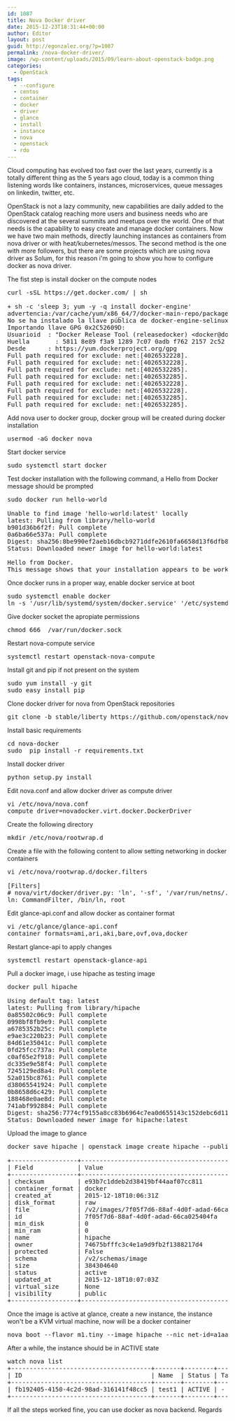 ```yaml
---
id: 1087
title: Nova Docker driver
date: 2015-12-23T18:31:44+00:00
author: Editor
layout: post
guid: http://egonzalez.org/?p=1087
permalink: /nova-docker-driver/
image: /wp-content/uploads/2015/09/learn-about-openstack-badge.png
categories:
  - OpenStack
tags:
  - --configure
  - centos
  - container
  - docker
  - driver
  - glance
  - install
  - instance
  - nova
  - openstack
  - rdo
---
```

Cloud computing has evolved too fast over the last years, currently is a totally different thing as the 5 years ago cloud, today is a common thing listening words like containers, instances, microservices, queue messages on linkedin, twitter, etc.

OpenStack is not a lazy community, new capabilities are daily added to the OpenStack catalog reaching more users and business needs who are discovered at the several summits and meetups over the world. One of that needs is the capability to easy create and manage docker containers.
Now we have two main methods, directly launching instances as containers from nova driver or with heat/kubernetes/messos.
The second method is the one with more followers, but there are some projects which are using nova driver as Solum, for this reason i'm going to show you how to configure docker as nova driver.

The fist step is install docker on the compute nodes
<pre>
curl -sSL https://get.docker.com/ | sh

+ sh -c 'sleep 3; yum -y -q install docker-engine'
advertencia:/var/cache/yum/x86_64/7/docker-main-repo/packages/docker-engine-selinux-1.9.1-1.el7.centos.noarch.rpm: EncabezadoV4 RSA/SHA512 Signature, ID de clave 2c52609d: NOKEY
No se ha instalado la llave pública de docker-engine-selinux-1.9.1-1.el7.centos.noarch.rpm
Importando llave GPG 0x2C52609D:
Usuarioid  : "Docker Release Tool (releasedocker) &lt;docker@docker.com&gt;"
Huella       : 5811 8e89 f3a9 1289 7c07 0adb f762 2157 2c52 609d
Desde      : https://yum.dockerproject.org/gpg
Full path required for exclude: net:[4026532228].
Full path required for exclude: net:[4026532228].
Full path required for exclude: net:[4026532285].
Full path required for exclude: net:[4026532285].
Full path required for exclude: net:[4026532228].
Full path required for exclude: net:[4026532228].
Full path required for exclude: net:[4026532285].
Full path required for exclude: net:[4026532285].
</pre>
Add nova user to docker group, docker group will be created during docker installation
<pre>
usermod -aG docker nova
</pre>
Start docker service
<pre>
sudo systemctl start docker
</pre>
Test docker installation with the following command, a Hello from Docker message should be prompted
<pre>
sudo docker run hello-world

Unable to find image 'hello-world:latest' locally
latest: Pulling from library/hello-world
b901d36b6f2f: Pull complete
0a6ba66e537a: Pull complete
Digest: sha256:8be990ef2aeb16dbcb9271ddfe2610fa6658d13f6dfb8bc72074cc1ca36966a7
Status: Downloaded newer image for hello-world:latest

Hello from Docker.
This message shows that your installation appears to be working correctly.
</pre>
Once docker runs in a proper way, enable docker service at boot
<pre>
sudo systemctl enable docker
ln -s '/usr/lib/systemd/system/docker.service' '/etc/systemd/system/multi-user.target.wants/docker.service'
</pre>
Give docker socket the apropiate permissions
<pre>
chmod 666  /var/run/docker.sock
</pre>
Restart nova-compute service
<pre>
systemctl restart openstack-nova-compute
</pre>
Install git and pip if not present on the system
<pre>
sudo yum install -y git
sudo easy_install pip
</pre>
Clone docker driver for nova from OpenStack repositories
<pre>
git clone -b stable/liberty https://github.com/openstack/nova-docker
</pre>
Install basic requirements
<pre>
cd nova-docker
sudo  pip install -r requirements.txt
</pre>
Install docker driver
<pre>
python setup.py install
</pre>
Edit nova.conf and allow docker driver as compute driver
<pre>
vi /etc/nova/nova.conf
compute_driver=novadocker.virt.docker.DockerDriver
</pre>
Create the following directory
<pre>
mkdir /etc/nova/rootwrap.d
</pre>
Create a file with the following content to allow setting networking in docker containers
<pre>
vi /etc/nova/rootwrap.d/docker.filters

[Filters]
# nova/virt/docker/driver.py: 'ln', '-sf', '/var/run/netns/.*'
ln: CommandFilter, /bin/ln, root
</pre>
Edit glance-api.conf and allow docker as container format
<pre>
vi /etc/glance/glance-api.conf
container_formats=ami,ari,aki,bare,ovf,ova,docker
</pre>
Restart glance-api to apply changes
<pre>
systemctl restart openstack-glance-api
</pre>
Pull a docker image, i use hipache as testing image
<pre>
docker pull hipache

Using default tag: latest
latest: Pulling from library/hipache
0a85502c06c9: Pull complete
0998bf8fb9e9: Pull complete
a6785352b25c: Pull complete
e9ae3c220b23: Pull complete
84d61e35041c: Pull complete
0fd25fcc737a: Pull complete
c0af65e2f918: Pull complete
dc335e9e58f4: Pull complete
7245129ed8a4: Pull complete
52a015bc8761: Pull complete
d38065541924: Pull complete
0b8658d6c429: Pull complete
188468e0ae8d: Pull complete
741abf992884: Pull complete
Digest: sha256:7774cf9155a8cc83b6964c7ea0d655143c152debc6d11d4f6dfa918c7a7ea099
Status: Downloaded newer image for hipache:latest
</pre>
Upload the image to glance
<pre>
docker save hipache | openstack image create hipache --public --container-format docker --disk-format raw

+------------------+------------------------------------------------------+
| Field            | Value                                                |
+------------------+------------------------------------------------------+
| checksum         | e93b7c1ddeb2d38419bf44aaf07cc811                     |
| container_format | docker                                               |
| created_at       | 2015-12-18T10:06:31Z                                 |
| disk_format      | raw                                                  |
| file             | /v2/images/7f05f7d6-88af-4d0f-adad-66ca025404fa/file |
| id               | 7f05f7d6-88af-4d0f-adad-66ca025404fa                 |
| min_disk         | 0                                                    |
| min_ram          | 0                                                    |
| name             | hipache                                              |
| owner            | 74675bfffc3c4e1a9d9fb2f1388217d4                     |
| protected        | False                                                |
| schema           | /v2/schemas/image                                    |
| size             | 384304640                                            |
| status           | active                                               |
| updated_at       | 2015-12-18T10:07:03Z                                 |
| virtual_size     | None                                                 |
| visibility       | public                                               |
+------------------+------------------------------------------------------+
</pre>
Once the image is active at glance, create a new instance, the instance won't be a KVM virtual machine, now will be a docker container
<pre>
nova boot --flavor m1.tiny --image hipache --nic net-id=a1aa6336-9ae2-4ffb-99f5-1b6d1130989c --key-name mykey test1
</pre>
After a while, the instance should be in ACTIVE state
<pre>
watch nova list
+--------------------------------------+-------+--------+------------+-------------+-----------------------------+
| ID                                   | Name  | Status | Task State | Power State | Networks                    |
+--------------------------------------+-------+--------+------------+-------------+-----------------------------+
| fb192405-4150-4c2d-98ad-316141f48cc5 | test1 | ACTIVE | -          | Running     | private_network=192.168.1.3 |
+--------------------------------------+-------+--------+------------+-------------+-----------------------------+
</pre>
If all the steps worked fine, you can use docker as nova backend.
Regards